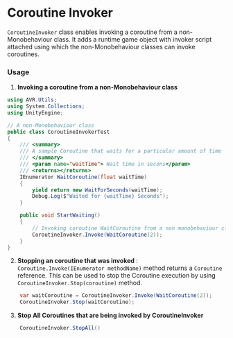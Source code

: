 
# Coroutine Invoker
`CoroutineInvoker` class enables invoking a coroutine from a non-Monobehaviour class. It adds a runtime game object with invoker script attached using which the non-Monobehaviour classes can invoke coroutines.

### Usage
1. **Invoking a coroutine from a non-Monobehaviour class**
```C#
using AVR.Utils;
using System.Collections;
using UnityEngine;

// A non-Monobehaviour class
public class CoroutineInvokerTest 
{
    /// <summary>
    /// A sample Coroutine that waits for a particular amount of time
    /// </summary>
    /// <param name="waitTime"> Wait time in secons</param>
    /// <returns></returns>
    IEnumerator WaitCoroutine(float waitTime)
    {
        yield return new WaitForSeconds(waitTime);
        Debug.Log($"Waited for {waitTime} Seconds");
    }

    public void StartWaiting()
    {
        // Invoking coroutine WaitCoroutine from a non monobehaviour class function
        CoroutineInvoker.Invoke(WaitCoroutine(2));
    }
}
```
2. **Stopping an coroutine that was invoked** : `Coroutine.Invoke(IEnumerator methodName)` method returns a `Coroutine` reference. This can be used to stop the Coroutine execution by using `CoroutineInvoker.Stop(coroutine)` method.
```C# 
	var waitCoroutine = CoroutineInvoker.Invoke(WaitCoroutine(2));
	CoroutineInvoker.Stop(waitCoroutine);
 ```
3. **Stop All Coroutines that are being invoked by CoroutineInvoker**
```C#
	CoroutineInvoker.StopAll()
```
